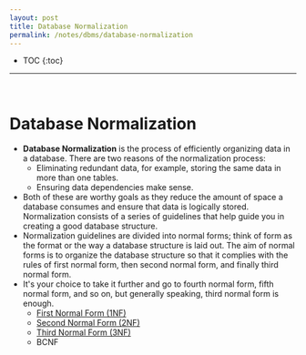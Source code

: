 ```yaml
---
layout: post
title: Database Normalization
permalink: /notes/dbms/database-normalization
---
```


- TOC
{:toc}

<hr><br>

# Database Normalization
* **Database Normalization** is the process of efficiently organizing data in a database. There are two reasons of the normalization process:
	- Eliminating redundant data, for example, storing the same data in more than one tables.
	- Ensuring data dependencies make sense.
* Both of these are worthy goals as they reduce the amount of space a database consumes and ensure that data is logically stored. Normalization consists of a series of guidelines that help guide you in creating a good database structure.
* Normalization guidelines are divided into normal forms; think of form as the format or the way a database structure is laid out. The aim of normal forms is to organize the database structure so that it complies with the rules of first normal form, then second normal form, and finally third normal form.
* It's your choice to take it further and go to fourth normal form, fifth normal form, and so on, but generally speaking, third normal form is enough.
	- [First Normal Form (1NF)](https://www.tutorialspoint.com/sql/first-normal-form.htm)
	- [Second Normal Form (2NF)](https://www.tutorialspoint.com/sql/second-normal-form.htm)
	- [Third Normal Form (3NF)](https://www.tutorialspoint.com/sql/third-normal-form.htm)
    - BCNF
